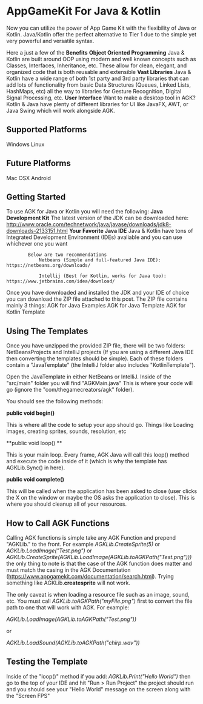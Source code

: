 # AppGameKit For Java & Kotlin
Now you can utilize the power of App Game Kit with the flexibility of Java or Kotlin.  Java/Kotlin offer the perfect alternative to Tier 1 due to the simple yet very powerful and versatile syntax.

Here a just a few of the **Benefits**
	**Object Oriented Programming**
		Java & Kotlin are built around OOP using modern and well known concepts such as Classes, Interfaces, Inheritance, etc. These allow for clean, elegant, and organized code that is both reusable and extensible
	**Vast Libraries**
		Java & Kotlin have a wide range of both 1st party and 3rd party libraries that can add lots of functionality from basic Data Structures (Queues, Linked Lists, HashMaps, etc) all the way to libraries for Gesture Recognition, Digital Signal Processing, etc.
	**User Interface**
		Want to make a desktop tool in AGK? Kotlin & Java have plenty of different libraries for UI like JavaFX, AWT, or Java Swing which will work alongside AGK.

## Supported Platforms
Windows
Linux

## Future Platforms
Mac OSX
Android

## Getting Started
To use AGK for Java or Kotlin you will need the following:
		**Java Development Kit**
			The latest version of the JDK can be downloaded here: http://www.oracle.com/technetwork/java/javase/downloads/jdk8-downloads-2133151.html
		**Your Favorite Java IDE**
			Java & Kotlin have tons of Integrated Development Environment (IDEs) avaliable and you can use whichever one you want
			
			Below are two recommendations
				Netbeans (Simple and full-featured Java IDE): https://netbeans.org/downloads/

				Intellij (Best for Kotlin, works for Java too): https://www.jetbrains.com/idea/download/

Once you have downloaded and installed the JDK and your IDE of choice you can download the ZIP file attached to this post. The ZIP file contains mainly 3 things: 
AGK for Java Examples 
AGK for Java Template
AGK for Kotlin Template


## Using The Templates
Once you have unzipped the provided ZIP file, there will be two folders: NetBeansProjects and IntelliJ projects (If you are using a different Java IDE then converting the templates should be simple). Each of these folders contain a "JavaTemplate" (the IntelliJ folder also includes "KotlinTemplate").

Open the JavaTemplate in either NetBeans or IntelliJ. Inside of the "src/main" folder you will find "AGKMain.java" This is where your code will go (ignore the "com/thegamecreators/agk" folder).

You should see the following methods:

**public void begin()** 

This is where all the code to setup your app should go. Things like Loading images, creating sprites, sounds, resolution, etc

**public void loop() **

This is your main loop. Every frame, AGK Java will call this loop() method and execute the code inside of it (which is why the template has AGKLib.Sync() in here).

**public void complete()**

This will be called when the application has been asked to close (user clicks the X on the window or maybe the OS asks the application to close). This is where you should cleanup all of your resources.

## How to Call AGK Functions
Calling AGK functions is simple take any AGK Function and prepend "AGKLib." to the front. For example *AGKLib.CreateSprite(5)* or *AGKLib.LoadImage("Test.png")* or *AGKLib.CreateSprite(AGKLib.LoadImage(AGKLib.toAGKPath("Test.png")))*  the only thing to note is that the case of the AGK function does matter and must match the casing in the AGK Documentation (https://www.appgamekit.com/documentation/search.html). Trying something like AGKLib.**createsprite** will not work.

The only caveat is when loading a resource file such as an image, sound, etc. You must call *AGKLib.toAGKPath("myFile.png")* first to convert the file path to one that will work with AGK. For example:

*AGKLib.LoadImage(AGKLib.toAGKPath("Test.png"))*

or 

*AGKLib.LoadSound(AGKLib.toAGKPath("chirp.wav"))*
 

## Testing the Template

Inside of the "loop()" method if you add: *AGKLib.Print("Hello World")* then go to the top of your IDE and hit "Run > Run Project" the project should run and you should see your "Hello World" message on the screen along with the "Screen FPS"
